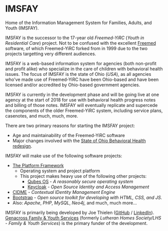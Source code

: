 # IMSFAY
Home of the Information Management System for Families, Adults, and Youth (IMSFAY).

IMSFAY is the successor to the 17-year old *Freemed-YiRC* (*Youth in Residential Care*) project.  Not to be confused with the excellent [Freemed](http://freemedsoftware.org/) software, of which Freemed-YiRC forked from in 1999 due to the two projects targetting very different audiences.

IMSFAY is a web-based information system for agencies (both non-profit and profit alike) who specialize in the care of children with behavioral health issues.  The focus of IMSFAY is the state of Ohio (*USA*), as all agencies who've made use of Freemed-YiRC have been Ohio-based and have been licensed and/or accredited by Ohio-based government agencies.

IMSFAY is currently in the development phase and will be going live at one agency at the start of 2018 for use with behavioral health progress notes and billing of those notes.  IMSFAY will eventually replicate and supercede the components of the older Freemed-YiRC system, including service plans, casenotes, and much, much, more.

There are two primary reasons for starting the IMSFAY project:

* Age and maintainability of the Freemed-YiRC software
* Major changes involved with the [State of Ohio Behavioral Health redesign](http://bh.medicaid.ohio.gov/manuals). 

IMSFAY will make use of the following software projects:
* [The Platform Framework](http://www.theplatformframework.com)
  * Operating system and project platform
  * This project makes heavy use of the following other projects:
    * [Qubes OS](http://www.qubes-os.org) - *A reasonably secure operating system*
    * [Keycloak](http://www.keycloak.org/) - *Open Source Identity and Access Management*
* [CIDME](https://github.com/JoeThielen/CIDME) - *Contextual IDentity Management Engine*
* [Bootstrap](https://getbootstrap.com/) - *Open source toolkit for developing with HTML, CSS, and JS.*
* Also: *Apache*, *PHP*, *MySQL*, *Neo4j*, and much, much more...

IMSFAY is primarily being developed by Joe Thielen ([GitHub](https://github.com//JoeThielen) / [LinkedIn](http://www.linkedin.com/in/joethielen)).  [Genacross Family & Youth Services](http://genacrosslutheranservices.org/services/family-and-youth/) (formerly *Lutheran Homes Society/LHS - Family & Youth Services*) is the primary funder of the development.
